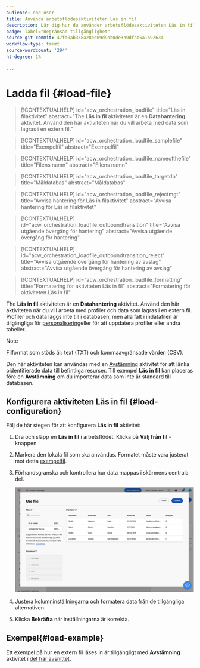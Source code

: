 ```yaml
---
audience: end-user
title: Använda arbetsflödesaktiviteten Läs in fil
description: Lär dig hur du använder arbetsflödesaktiviteten Läs in fil
badge: label="Begränsad tillgänglighet"
source-git-commit: 47fd0ab358a28ed09d9ab0de3b9dfab5a1592634
workflow-type: tm+mt
source-wordcount: '294'
ht-degree: 1%

---
```


# Ladda fil {#load-file}

>[!CONTEXTUALHELP]
>id="acw_orchestration_loadfile"
>title="Läs in filaktivitet"
>abstract="The **Läs in fil** aktiviteten är en **Datahantering** aktivitet. Använd den här aktiviteten när du vill arbeta med data som lagras i en extern fil."

>[!CONTEXTUALHELP]
>id="acw_orchestration_loadfile_samplefile"
>title="Exempelfil"
>abstract="Exempelfil"

>[!CONTEXTUALHELP]
>id="acw_orchestration_loadfile_nameofthefile"
>title="Filens namn"
>abstract="Filens namn"

>[!CONTEXTUALHELP]
>id="acw_orchestration_loadfile_targetdb"
>title="Måldatabas"
>abstract="Måldatabas"

>[!CONTEXTUALHELP]
>id="acw_orchestration_loadfile_rejectmgt"
>title="Avvisa hantering för Läs in filaktivitet"
>abstract="Avvisa hantering för Läs in filaktivitet"

>[!CONTEXTUALHELP]
>id="acw_orchestration_loadfile_outboundtransition"
>title="Avvisa utgående övergång för hantering"
>abstract="Avvisa utgående övergång för hantering"

>[!CONTEXTUALHELP]
>id="acw_orchestration_loadfile_outboundtransition_reject"
>title="Avvisa utgående övergång för hantering av avslag"
>abstract="Avvisa utgående övergång för hantering av avslag"

>[!CONTEXTUALHELP]
>id="acw_orchestration_loadfile_formatting"
>title="Formatering för aktiviteten Läs in fil"
>abstract="Formatering för aktiviteten Läs in fil"


The **Läs in fil** aktiviteten är en **Datahantering** aktivitet. Använd den här aktiviteten när du vill arbeta med profiler och data som lagras i en extern fil. Profiler och data läggs inte till i databasen, men alla fält i indatafilen är tillgängliga för [personalisering](../../personalization/gs-personalization.md)eller för att uppdatera profiler eller andra tabeller.

>[!NOTE]
>Filformat som stöds är: text (TXT) och kommaavgränsade värden (CSV).

Den här aktiviteten kan användas med en [Avstämning](reconciliation.md) aktivitet för att länka oidentifierade data till befintliga resurser. Till exempel **Läs in fil** kan placeras före en **Avstämning** om du importerar data som inte är standard till databasen.

## Konfigurera aktiviteten Läs in fil {#load-configuration}

Följ de här stegen för att konfigurera **Läs in fil** aktivitet:

1. Dra och släpp en **Läs in fil** i arbetsflödet. Klicka på **Välj från fil** -knappen.

1. Markera den lokala fil som ska användas. Formatet måste vara justerat mot detta [exempelfil](../../audience/file-audience.md#sample-file).

1. Förhandsgranska och kontrollera hur data mappas i skärmens centrala del.

   ![](../assets/load-file.png)

1. Justera kolumninställningarna och formatera data från de tillgängliga alternativen.

1. Klicka **Bekräfta** när inställningarna är korrekta.

## Exempel{#load-example}

Ett exempel på hur en extern fil läses in är tillgängligt med **Avstämning** aktivitet i [det här avsnittet](reconciliation.md#example).